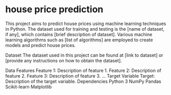 # house price prediction 
This project aims to predict house prices using machine learning techniques in Python. The dataset used for training and testing is the [name of dataset, if any], which contains [brief description of dataset]. Various machine learning algorithms such as [list of algorithms] are employed to create models and predict house prices.

Dataset
The dataset used in this project can be found at [link to dataset] or [provide any instructions on how to obtain the dataset].

Data Features
Feature 1: Description of feature 1.
Feature 2: Description of feature 2.
Feature 3: Description of feature 3.
...
Target Variable
Target: Description of the target variable.
Dependencies
Python 3
NumPy
Pandas
Scikit-learn
Matplotlib
